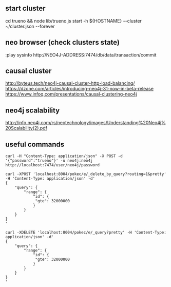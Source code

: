 
## start cluster
cd trueno && node lib/trueno.js start -h ${HOSTNAME} --cluster ~/cluster.json --forever

## neo browser (check clusters state)
 :play sysinfo
 http://NEO4J-ADDRESS:7474/db/data/transaction/commit

## causal cluster
http://byteus.tech/neo4j-causal-cluster-http-load-balancing/
https://dzone.com/articles/introducing-neo4j-31-now-in-beta-release
https://www.infoq.com/presentations/causal-clustering-neo4j

## neo4j scalability
http://info.neo4j.com/rs/neotechnology/images/Understanding%20Neo4j%20Scalability(2).pdf

## useful commands
```
curl -H "Content-Type: application/json" -X POST -d '{"password":"trueno"}' -u neo4j:neo4j http://localhost:7474/user/neo4j/password
```

```
curl -XPOST 'localhost:8004/pokec/e/_delete_by_query?routing=1&pretty' -H 'Content-Type: application/json' -d'
{
    "query": {
        "range": {
            "id": {
             "gte": 32000000
            }
        }
    }
}
'
```

```
curl -XDELETE 'localhost:8004/pokec/e/_query?pretty' -H 'Content-Type: application/json' -d'
{
    "query": {
        "range": {
            "id": {
             "gte": 32000000
            }
        }
    }
}
'
```
